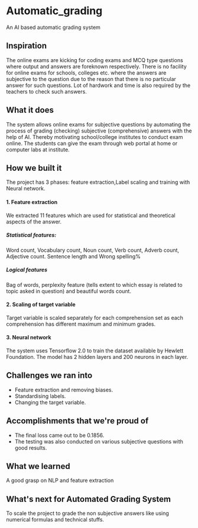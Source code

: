 # Automatic_grading
An AI based automatic grading system 

## Inspiration

The online exams are kicking for coding exams and MCQ type questions where output and answers are foreknown respectively. There is no facility for online exams for schools, colleges etc. where the answers are subjective to the question due to the reason that there is no particular answer for such questions. Lot of hardwork and time is also required by the teachers to check such answers.

## What it does

The system allows online exams for subjective questions by automating the process of grading (checking) subjective (comprehensive) answers with the help of AI. Thereby motivating school/college institutes to conduct exam online. The students can give the exam through web portal at home or computer labs at institute. 

## How we built it 
The project has 3 phases:
feature extraction,Label scaling and training with Neural network.
#### 1. Feature extraction
We extracted 11 features which are used for statistical and theoretical aspects of the answer. 
##### Statistical features:
Word count, Vocabulary count, Noun count, Verb count, Adverb count, Adjective count. Sentence length and Wrong spelling% 
##### Logical features 
Bag of words, perplexity feature (tells extent to which essay is related to topic asked in question) and beautiful words count. 

#### 2. Scaling of target variable 
Target variable is scaled separately for each comprehension set as each comprehension has different maximum and minimum grades.

#### 3. Neural network
The system uses Tensorflow 2.0 to train the dataset available by Hewlett Foundation. The model has 2 hidden layers and 200 neurons in each layer.

## Challenges we ran into
* Feature extraction and removing biases. 
* Standardising labels. 
* Changing the target variable.

## Accomplishments that we're proud of
* The final loss came out to be 0.1856. 
* The testing was also conducted on various subjective questions with good results.

## What we learned
A good grasp on NLP and feature extraction 

## What's next for Automated Grading System
To scale the project to grade the non subjective answers like using numerical formulas and technical stuffs.